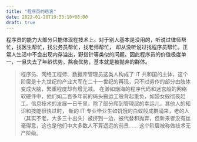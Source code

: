 ```yaml
---
title: "程序员的悲哀"
date: 2022-01-20T19:33:10+08:00
draft: true
---
```


程序员的能力大部分只能体现在技术上。对于别人基本是没用的，听说过律师帮忙，找医生帮忙，找公务员帮忙，找老师帮忙，
却从没听说过找程序员帮忙。正常人生活中不会出现内存溢出，野指针等类似的问题。因此程序员的价值极度单一，一旦失去了年龄优势，熬夜优势，基本就是被抛弃的群体。



>程序员、网络工程师、数据库管理员这类人构成了 IT 共和国的主体，这个阶层是十九世纪的产业大军在二十一世纪的再现，只不过劳作的部分由肢体变成大脑，繁重程度却有增无减。
在渺如烟海的程序代码和迷宫般的网络软硬件中，他们如二百多年前的码头搬运工般背起重负，如妓女般彻夜赶工。信息技术的发展一日千里，除了部分爬到管理层的幸运儿，其他人的知识和技能很快过时，
新的 IT 专业毕业生如饥饿的白蚁般成群涌来，老的人（其实不老，大多三十出头）被挤到一边，被代替和抛弃，但新来者没有丝毫得意，这也是他们中大多数人不算遥远的前景…… 
这个阶层被称做技术无产阶级。











